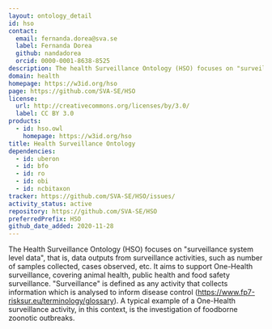 ```yaml
---
layout: ontology_detail
id: hso
contact:
  email: fernanda.dorea@sva.se
  label: Fernanda Dorea
  github: nandadorea
  orcid: 0000-0001-8638-8525
description: The health Surveillance Ontology (HSO) focuses on "surveillance system level data", that is, data outputs from surveillance activities, such as number of samples collected, cases observed, etc. It aims to support One-Health surveillance, covering animal health, public health and food safety surveillance.
domain: health
homepage: https://w3id.org/hso
page: https://github.com/SVA-SE/HSO
license:
  url: http://creativecommons.org/licenses/by/3.0/
  label: CC BY 3.0
products:
  - id: hso.owl
    homepage: https://w3id.org/hso
title: Health Surveillance Ontology
dependencies:
  - id: uberon
  - id: bfo
  - id: ro
  - id: obi
  - id: ncbitaxon
tracker: https://github.com/SVA-SE/HSO/issues/
activity_status: active
repository: https://github.com/SVA-SE/HSO
preferredPrefix: HSO
github_date_added: 2020-11-28
---
```


The Health Surveillance Ontology (HSO) focuses on "surveillance system level data", that is, data outputs from surveillance activities, such as number of samples collected, cases observed, etc. It aims to support One-Health surveillance, covering animal health, public health and food safety surveillance. "Surveillance" is defined as any activity that collects information which is analysed to inform disease control (https://www.fp7-risksur.eu/terminology/glossary). A typical example of a One-Health surveillance activity, in this context, is the investigation of foodborne zoonotic outbreaks.
